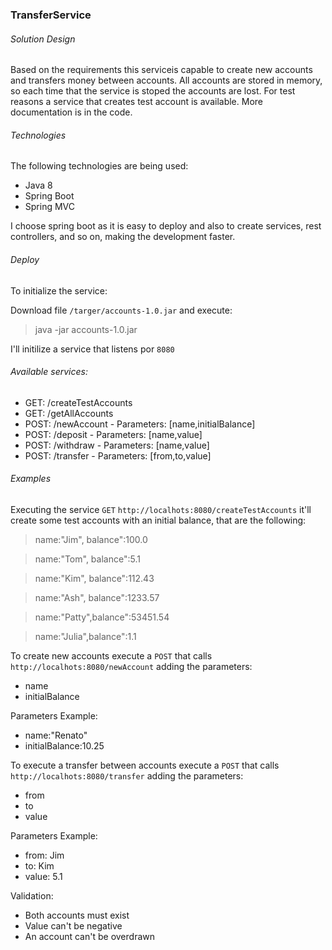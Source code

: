 ### TransferService


###### Solution Design

Based on the requirements this serviceis capable to create new accounts and transfers money between accounts. All accounts are stored in memory, so each time that the service is stoped the accounts are lost. For test reasons a service that creates test account is available. More documentation is in the code.

###### Technologies

The following technologies are being used:

- Java 8
- Spring Boot
- Spring MVC

I choose spring boot as it is easy to deploy and also to create services, rest controllers, and so on, making the development faster.

###### Deploy

To initialize the service:

Download file `/targer/accounts-1.0.jar` and execute:

> java -jar accounts-1.0.jar

I'll initilize a service that listens por `8080`

###### Available services:

 - GET: /createTestAccounts
 - GET: /getAllAccounts
 - POST: /newAccount - Parameters: [name,initialBalance]
 - POST: /deposit - Parameters: [name,value] 
 - POST: /withdraw - Parameters: [name,value] 
 - POST: /transfer - Parameters: [from,to,value]

###### Examples 

Executing the service `GET` `http://localhots:8080/createTestAccounts` it'll create some test accounts with an initial balance, that are the following:

> name:"Jim",  balance":100.0

> name:"Tom",  balance":5.1

> name:"Kim",  balance":112.43

> name:"Ash",  balance":1233.57

> name:"Patty",balance":53451.54

> name:"Julia",balance":1.1

To create new accounts execute a `POST` that calls `http://localhots:8080/newAccount` adding the parameters:
- name
- initialBalance

Parameters Example:
- name:"Renato"
- initialBalance:10.25

To execute a transfer between accounts execute a `POST` that calls `http://localhots:8080/transfer` adding the parameters:
- from
- to 
- value

Parameters Example:
- from: Jim
- to: Kim
- value: 5.1

Validation:
- Both accounts must exist
- Value can't be negative
- An account can't be overdrawn

